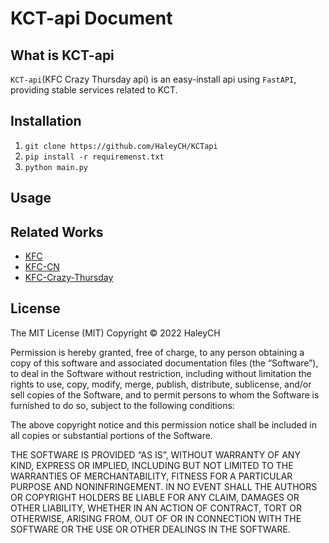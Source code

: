 # KCT-api Document

## What is KCT-api
`KCT-api`(KFC Crazy Thursday api) is an easy-install api
using `FastAPI`, providing stable services related to KCT.

## Installation
1. `git clone https://github.com/HaleyCH/KCTapi`
2. `pip install -r requiremenst.txt`
3. `python main.py`

## Usage


## Related Works
- [KFC](http://www.kfc.com/)
- [KFC-CN](http://www.kfc.com.cn/)
- [KFC-Crazy-Thursday](https://github.com/Nthily/KFC-Crazy-Thursday)
## License
The MIT License (MIT)
Copyright © 2022 HaleyCH

Permission is hereby granted, free of charge, to any person obtaining a copy of this software and associated documentation files (the “Software”), to deal in the Software without restriction, including without limitation the rights to use, copy, modify, merge, publish, distribute, sublicense, and/or sell copies of the Software, and to permit persons to whom the Software is furnished to do so, subject to the following conditions:

The above copyright notice and this permission notice shall be included in all copies or substantial portions of the Software.

THE SOFTWARE IS PROVIDED “AS IS”, WITHOUT WARRANTY OF ANY KIND, EXPRESS OR IMPLIED, INCLUDING BUT NOT LIMITED TO THE WARRANTIES OF MERCHANTABILITY, FITNESS FOR A PARTICULAR PURPOSE AND NONINFRINGEMENT. IN NO EVENT SHALL THE AUTHORS OR COPYRIGHT HOLDERS BE LIABLE FOR ANY CLAIM, DAMAGES OR OTHER LIABILITY, WHETHER IN AN ACTION OF CONTRACT, TORT OR OTHERWISE, ARISING FROM, OUT OF OR IN CONNECTION WITH THE SOFTWARE OR THE USE OR OTHER DEALINGS IN THE SOFTWARE.
